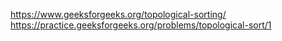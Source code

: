 https://www.geeksforgeeks.org/topological-sorting/
https://practice.geeksforgeeks.org/problems/topological-sort/1
